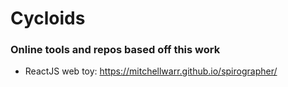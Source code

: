 # Cycloids

### Online tools and repos based off this work
* ReactJS web toy: https://mitchellwarr.github.io/spirographer/
